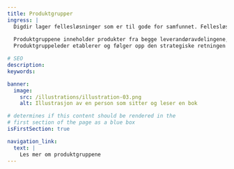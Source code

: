 ```yaml
---
title: Produktgrupper
ingress: |
  Digdir lager fellesløsninger som er til gode for samfunnet. Fellesløsninger er små byggeklosser som kan brukes av kundene etter individuelle behov.   For å sikre at videreutvikling ikke blir fragmentert, er løsningene inndelt i produktgrupper, som beslutter den overordna strategiske retningen i en produktgruppestrategi. 
  
  Produktgruppene inneholder produkter fra begge leverandøravdelingene, og blir fagmessig ledet av en produktgruppeleder.
  Produktgruppeleder etablerer og følger opp den strategiske retningen for sin produktgruppe og har et overordnet faglig ansvar for at produktgruppen videreutvikles og forvaltes som en helhet, og i tråd med overordnede føringer og kundenes behov. Produktgrupeleder har også ansvar for produktgruppestrategi og å sikre riktig løsningsportefølje for produktområdet.

# SEO
description:
keywords:

banner:
  image:
    src: /illustrations/illustration-03.png
    alt: Illustrasjon av en person som sitter og leser en bok

# determines if this content should be rendered in the
# first section of the page as a blue box
isFirstSection: true

navigation_link:
  text: |
    Les mer om produktgruppene
---
```

